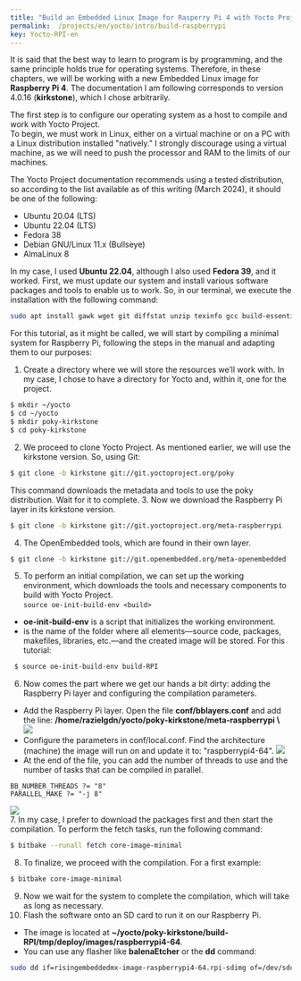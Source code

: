 ```yaml
---
title: "Build an Embedded Linux Image for Rasperry Pi 4 with Yocto Project"
permalink:  /projects/en/yocto/intro/build-raspberrypi
key: Yocto-RPI-en
---
```


It is said that the best way to learn to program is by programming, and the same principle holds true for operating systems. Therefore, in these chapters, we will be working with a new Embedded Linux image for **Raspberry Pi 4**. The documentation I am following corresponds to version 4.0.16 (**kirkstone**), which I chose arbitrarily.


The first step is to configure our operating system as a host to compile and work with Yocto Project.  
To begin, we must work in Linux, either on a virtual machine or on a PC with a Linux distribution installed "natively." I strongly discourage using a virtual machine, as we will need to push the processor and RAM to the limits of our machines.

The Yocto Project documentation recommends using a tested distribution, so according to the list available as of this writing (March 2024), it should be one of the following:
- Ubuntu 20.04 (LTS)
- Ubuntu 22.04 (LTS)
- Fedora 38
- Debian GNU/Linux 11.x (Bullseye)
- AlmaLinux 8

In my case, I used **Ubuntu 22.04**, although I also used **Fedora 39**, and it worked. First, we must update our system and install various software packages and tools to enable us to work. So, in our terminal, we execute the installation with the following command:   
```bash 
sudo apt install gawk wget git diffstat unzip texinfo gcc build-essential chrpath socat cpio python3 python3-pip python3-pexpect xz-utils debianutils iputils-ping python3-git python3-jinja2 libegl1-mesa libsdl1.2-dev python3-subunit mesa-common-dev zstd liblz4-tool file locales libacl1
```   

For this tutorial, as it might be called, we will start by compiling a minimal system for Raspberry Pi, following the steps in the manual and adapting them to our purposes: 
1. Create a directory where we will store the resources we’ll work with. In my case, I chose to have a directory for Yocto and, within it, one for the project.
```bash
$ mkdir ~/yocto   
$ cd ~/yocto     
$ mkdir poky-kirkstone    
$ cd poky-kirkstone   
```
2. We proceed to clone Yocto Project. As mentioned earlier, we will use the kirkstone version. So, using Git:
```bash
$ git clone -b kirkstone git://git.yoctoproject.org/poky
```
This command downloads the metadata and tools to use the poky distribution. Wait for it to complete.
3. Now we download the Raspberry Pi layer in its kirkstone version.    
```bash 
$ git clone -b kirkstone git://git.yoctoproject.org/meta-raspberrypi
```
4. The OpenEmbedded tools, which are found in their own layer.    
```bash 
$ git clone -b kirkstone git://git.openembedded.org/meta-openembedded
```
5. To perform an initial compilation, we can set up the working environment, which downloads the tools and necessary components to build with Yocto Project.     
`source oe-init-build-env <build>`
  - **oe-init-build-env** is a script that initializes the working environment.
  - **<build>** is the name of the folder where all elements—source code, packages, makefiles, libraries, etc.—and the created image will be stored. For this tutorial:  
```bash
 $ source oe-init-build-env build-RPI 
```
6. Now comes the part where we get our hands a bit dirty: adding the Raspberry Pi layer and configuring the compilation parameters.  
  - Add the Raspberry Pi layer. Open the file **conf/bblayers.conf** and add the line: **/home/razielgdn/yocto/poky-kirkstone/meta-raspberrypi \\**   
![](https://raw.githubusercontent.com/razielgdn/risingembeddedmx/site/assets/images/yp/yocto01.png)     
  - Configure the parameters in conf/local.conf. Find the architecture (machine) the image will run on and update it to: "raspberrypi4-64". 
 ![](https://raw.githubusercontent.com/razielgdn/risingembeddedmx/site/assets/images/yp/yocto02.png)       
  - At the end of the file, you can add the number of threads to use and the number of tasks that can be compiled in parallel.   
  ``` 
  BB_NUMBER_THREADS ?= "8"
  PARALLEL_MAKE ?= "-j 8"
  ```  
![](https://raw.githubusercontent.com/razielgdn/risingembeddedmx/site/assets/images/yp/yocto03.png)    
7. In my case, I prefer to download the packages first and then start the compilation. To perform the fetch tasks, run the following command:
```bash
$ bitbake --runall fetch core-image-minimal   
```   
8. To finalize, we proceed with the compilation. For a first example:
```bash
$ bitbake core-image-minimal
```
9. Now we wait for the system to complete the compilation, which will take as long as necessary.   
10. Flash the software onto an SD card to run it on our Raspberry Pi.   
  - The image is located at **~/yocto/poky-kirkstone/build-RPI/tmp/deploy/images/raspberrypi4-64**.    
  - You can use any flasher like **balenaEtcher** or the **dd** command:
```bash
sudo dd if=risingembeddedmx-image-raspberrypi4-64.rpi-sdimg of=/dev/sdc status=progress bs=1M
```